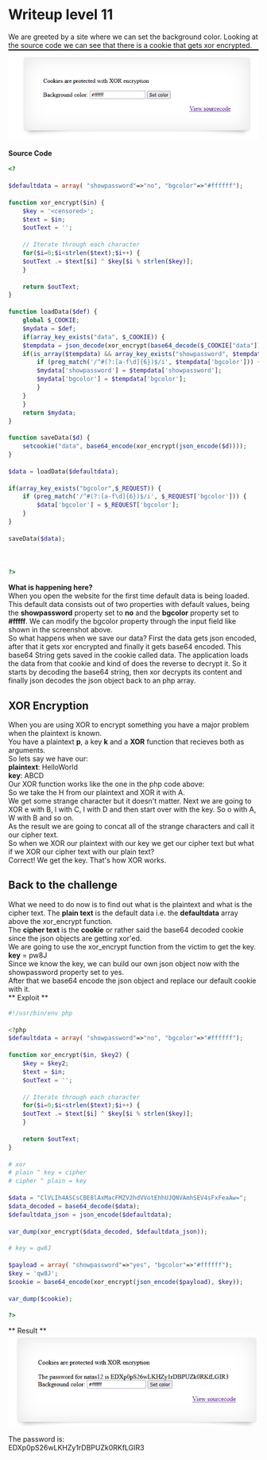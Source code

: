 # Writeup level 11
We are greeted by a site where we can set the background color. Looking at the source code we can see that there is a cookie that gets xor encrypted.  
![](natas11-start.png) 


**Source Code**

```php
<?

$defaultdata = array( "showpassword"=>"no", "bgcolor"=>"#ffffff");

function xor_encrypt($in) {
    $key = '<censored>';
    $text = $in;
    $outText = '';

    // Iterate through each character
    for($i=0;$i<strlen($text);$i++) {
    $outText .= $text[$i] ^ $key[$i % strlen($key)];
    }

    return $outText;
}

function loadData($def) {
    global $_COOKIE;
    $mydata = $def;
    if(array_key_exists("data", $_COOKIE)) {
    $tempdata = json_decode(xor_encrypt(base64_decode($_COOKIE["data"])), true);
    if(is_array($tempdata) && array_key_exists("showpassword", $tempdata) && array_key_exists("bgcolor", $tempdata)) {
        if (preg_match('/^#(?:[a-f\d]{6})$/i', $tempdata['bgcolor'])) {
        $mydata['showpassword'] = $tempdata['showpassword'];
        $mydata['bgcolor'] = $tempdata['bgcolor'];
        }
    }
    }
    return $mydata;
}

function saveData($d) {
    setcookie("data", base64_encode(xor_encrypt(json_encode($d))));
}

$data = loadData($defaultdata);

if(array_key_exists("bgcolor",$_REQUEST)) {
    if (preg_match('/^#(?:[a-f\d]{6})$/i', $_REQUEST['bgcolor'])) {
        $data['bgcolor'] = $_REQUEST['bgcolor'];
    }
}

saveData($data);



?>
```

**What is happening here?**  
When you open the website for the first time default data is being loaded. This default data consists out of two properties with default values, being the **showpassword** property set to **no** and the **bgcolor** property set to **#fffff**. We can modify the bgcolor property through the input field like shown in the screenshot above.  
So what happens when we save our data? First the data gets json encoded, after that it gets xor encrypted and finally it gets base64 encoded. This base64 String gets saved in the cookie called data. The application loads the data from that cookie and kind of does the reverse to decrypt it. So it starts by decoding the base64 string, then xor decrypts its content and finally json decodes the json object back to an php array.

## XOR Encryption
When you are using XOR to encrypt something you have a major problem when the plaintext is known.  
You have a plaintext **p**, a key **k** and a **XOR** function that recieves both as arguments.  
So lets say we have our:  
**plaintext**: HelloWorld  
**key**: ABCD  
Our XOR function works like the one in the php code above:  
So we take the H from our plaintext and XOR it with A.  
We get some strange character but it doesn't matter. Next we are going to XOR e with B, l with C, l with D and then start over with the key. So o with A, W with B and so on.  
As the result we are going to concat all of the strange characters and call it our cipher text.  
So when we XOR our plaintext with our key we get our cipher text but what if we XOR our cipher text with our plain text?  
Correct! We get the key. That's how XOR works.

## Back to the challenge
What we need to do now is to find out what is the plaintext and what is the cipher text. The **plain text** is the default data i.e. the **defaultdata** array above the xor_encrypt function.  
The **cipher text** is the **cookie** or rather said the base64 decoded cookie since the json objects are getting xor'ed.  
We are going to use the xor_encrypt function from the victim to get the key.  
**key** = pw8J  
Since we know the key, we can build our own json object now with the showpassword property set to yes.  
After that we base64 encode the json object and replace our default cookie with it.  
** Exploit **

```php
#!/usr/bin/env php

<?php
$defaultdata = array( "showpassword"=>"no", "bgcolor"=>"#ffffff");

function xor_encrypt($in, $key2) {
    $key = $key2;
    $text = $in;
    $outText = '';

    // Iterate through each character
    for($i=0;$i<strlen($text);$i++) {
    $outText .= $text[$i] ^ $key[$i % strlen($key)];
    }

    return $outText;
}

# xor
# plain ^ key = cipher
# cipher ^ plain = key

$data = "ClVLIh4ASCsCBE8lAxMacFMZV2hdVVotEhhUJQNVAmhSEV4sFxFeaAw=";
$data_decoded = base64_decode($data);
$defaultdata_json = json_encode($defaultdata);

var_dump(xor_encrypt($data_decoded, $defaultdata_json));

# key = qw8J

$payload = array( "showpassword"=>"yes", "bgcolor"=>"#ffffff");
$key = 'qw8J';
$cookie = base64_encode(xor_encrypt(json_encode($payload), $key));

var_dump($cookie);

?>

```

** Result **
![](natas11.png) 

The password is:  
EDXp0pS26wLKHZy1rDBPUZk0RKfLGIR3
